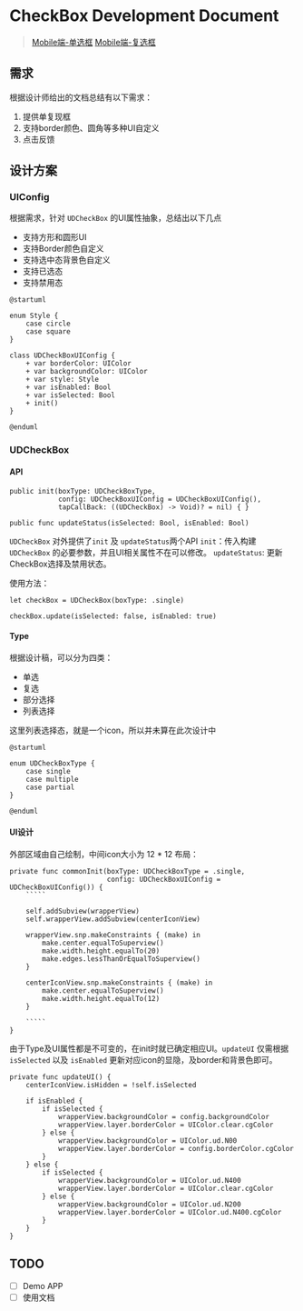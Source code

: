 # CheckBox Development Document
> [Mobile端-单选框](https://bytedance.feishu.cn/docs/doccnySnm9ARJYG5ZQlk0U7LpY9#oW0j0v)
> [Mobile端-复选框](https://bytedance.feishu.cn/docs/doccnpanfsKZQ7jZpei2qlf1JFd#)

## 需求
根据设计师给出的文档总结有以下需求：
1. 提供单复现框
2. 支持border颜色、圆角等多种UI自定义
3. 点击反馈

## 设计方案
### UIConfig
根据需求，针对 `UDCheckBox` 的UI属性抽象，总结出以下几点
- 支持方形和圆形UI
- 支持Border颜色自定义
- 支持选中态背景色自定义
- 支持已选态
- 支持禁用态
```plantuml
@startuml

enum Style {
    case circle
    case square
}

class UDCheckBoxUIConfig {
    + var borderColor: UIColor
    + var backgroundColor: UIColor
    + var style: Style
    + var isEnabled: Bool
    + var isSelected: Bool
    + init()
}

@enduml
```

### UDCheckBox
#### API
````
public init(boxType: UDCheckBoxType,
            config: UDCheckBoxUIConfig = UDCheckBoxUIConfig(),
            tapCallBack: ((UDCheckBox) -> Void)? = nil) { }

public func updateStatus(isSelected: Bool, isEnabled: Bool)
````

`UDCheckBox` 对外提供了`init` 及 `updateStatus`两个API
`init`：传入构建 `UDCheckBox` 的必要参数，并且UI相关属性不在可以修改。
`updateStatus`: 更新CheckBox选择及禁用状态。

使用方法：
````
let checkBox = UDCheckBox(boxType: .single)

checkBox.update(isSelected: false, isEnabled: true)
````

#### Type
根据设计稿，可以分为四类：
- 单选
- 复选
- 部分选择
- 列表选择

这里列表选择态，就是一个icon，所以并未算在此次设计中

```plantuml
@startuml

enum UDCheckBoxType {
    case single
    case multiple
    case partial
}

@enduml
```
#### UI设计
外部区域由自己绘制，中间icon大小为 12 * 12
布局：
````
private func commonInit(boxType: UDCheckBoxType = .single,
                        config: UDCheckBoxUIConfig = UDCheckBoxUIConfig()) {
    `````

    self.addSubview(wrapperView)
    self.wrapperView.addSubview(centerIconView)

    wrapperView.snp.makeConstraints { (make) in
        make.center.equalToSuperview()
        make.width.height.equalTo(20)
        make.edges.lessThanOrEqualToSuperview()
    }

    centerIconView.snp.makeConstraints { (make) in
        make.center.equalToSuperview()
        make.width.height.equalTo(12)
    }

    `````
}
````
由于Type及UI属性都是不可变的，在init时就已确定相应UI。`updateUI` 仅需根据 `isSelected` 以及 `isEnabled` 更新对应icon的显隐，及border和背景色即可。

````
private func updateUI() {
    centerIconView.isHidden = !self.isSelected

    if isEnabled {
        if isSelected {
            wrapperView.backgroundColor = config.backgroundColor
            wrapperView.layer.borderColor = UIColor.clear.cgColor
        } else {
            wrapperView.backgroundColor = UIColor.ud.N00
            wrapperView.layer.borderColor = config.borderColor.cgColor
        }
    } else {
        if isSelected {
            wrapperView.backgroundColor = UIColor.ud.N400
            wrapperView.layer.borderColor = UIColor.clear.cgColor
        } else {
            wrapperView.backgroundColor = UIColor.ud.N200
            wrapperView.layer.borderColor = UIColor.ud.N400.cgColor
        }
    }
}
````


## TODO
- [ ] Demo APP
- [ ] 使用文档
